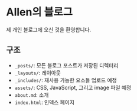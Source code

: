 # Allen의 블로그

제 개인 블로그에 오신 것을 환영합니다. 

## 구조

- `_posts/`: 모든 블로그 포스트가 저장된 디렉터리
- `_layouts/`: 레이아웃
- `_includes/`: 재사용 가능한 요소들 업로드 예정
- `assets/`: CSS, JavaScript, 그리고 image 파일 예정
- `about.md`: 소개
- `index.html`: 인덱스 페이지